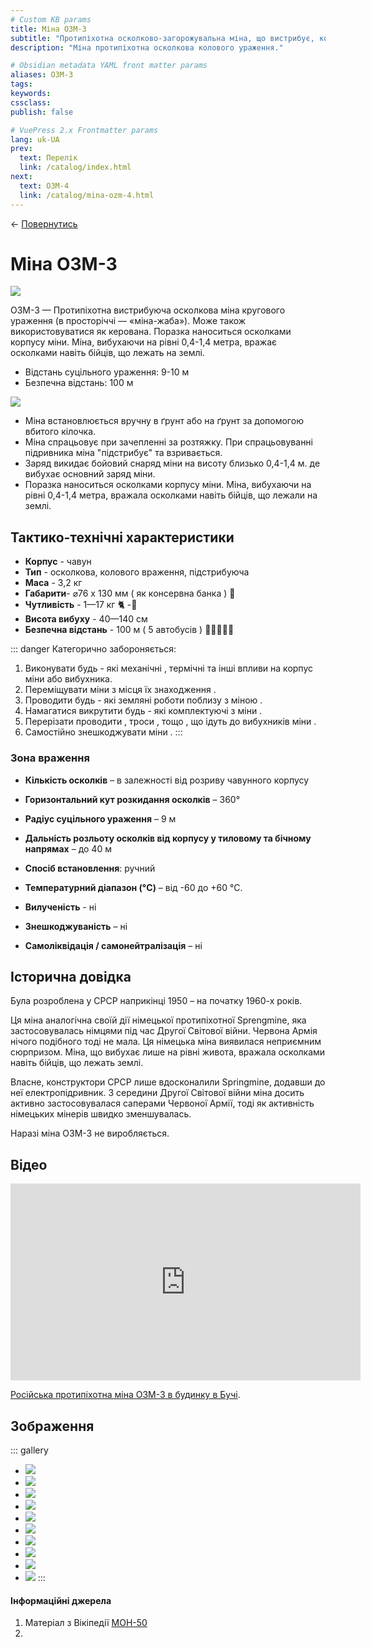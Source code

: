 ```yaml
---
# Custom KB params
title: Міна ОЗМ-3
subtitle: "Протипіхотна осколково-загорожувальна міна, що вистрибує, колового ураження."
description: "Міна протипіхотна осколкова колового ураження."

# Obsidian metadata YAML front matter params
aliases: ОЗМ-3
tags:
keywords:
cssclass:
publish: false

# VuePress 2.x Frontmatter params
lang: uk-UA
prev:
  text: Перелік
  link: /catalog/index.html
next:
  text: ОЗМ-4
  link: /catalog/mina-ozm-4.html
---
```


← [Повернутись](./index.md)

# Міна ОЗМ-3

![](./assets/ozm-3_1.png)

ОЗМ-3 — Протипіхотна вистрибуюча осколкова міна кругового ураження (в просторіччі — «міна-жаба»). Може також використовуватися як керована.
Поразка наноситься осколками корпусу міни. Міна, вибухаючи на рівні 0,4-1,4 метра, вражає осколками навіть бійців, що лежать на землі.

- Відстань суцільного ураження: 9-10 м
- Безпечна відстань: 100 м

![](./assets/distance-10.svg)

- Міна встановлюється вручну в ґрунт або на ґрунт за допомогою вбитого кілочка.
- Міна спрацьовує при зачепленні за розтяжку. При спрацьовуванні підривника міна "підстрибує" та взривається.
- Заряд викидає бойовий снаряд міни на висоту близько 0,4-1,4 м. де вибухає основний заряд міни.
- Поразка наноситься осколками корпусу міни. Міна, вибухаючи на рівні 0,4-1,4 метра, вражала осколками навіть бійців, що лежали на землі.

## Тактико-технічні характеристики

- **Корпус** - чавун
- **Тип** - осколкова, колового враження, підстрибуюча
- **Маса** - 3,2 кг
- **Габарити**- ⌀76 x 130 мм ( як консервна банка ) 🥫
- **Чутливість** - 1—17 кг 🐈 -🦮
- **Висота вибуху** - 40—140 см
- **Безпечна відстань** - 100 м ( 5 автобусів ) 🚌🚌🚌🚌🚌

::: danger Категорично забороняється:

1. Виконувати будь - які механічні , термічні та інші впливи на корпус міни або вибухника.
2. Переміщувати міни з місця їх знаходження .
3. Проводити будь - які земляні роботи поблизу з міною .
4. Намагатися викрутити будь - які комплектуючі з міни .
5. Перерізати проводити , троси , тощо , що ідуть до вибухників міни .
6. Самостійно знешкоджувати міни .
   :::

### Зона враження

- **Кількість осколків** – в залежності від розриву чавунного корпусу
- **Горизонтальний кут розкидання осколків** – 360°
- **Радіус суцільного ураження** – 9 м
- **Дальність розльоту осколків від корпусу у тиловому та бічному напрямах** – до 40 м

- **Спосіб встановлення**: ручний
- **Температурний діапазон (°C)** – від -60 до +60 °C.
- **Вилученість** - ні
- **Знешкоджуваність** – ні
- **Самоліквідація / самонейтралізація** – ні

## Історична довідка

Була розроблена у СРСР наприкінці 1950 – на початку 1960-х років.

Ця міна аналогічна своїй дії німецької протипіхотної Sprengmine, яка застосовувалась німцями під час Другої Світової війни. Червона Армія нічого подібного тоді не мала. Ця німецька міна виявилася неприємним сюрпризом. Міна, що вибухає лише на рівні живота, вражала осколками навіть бійців, що лежать землі.

Власне, конструктори СРСР лише вдосконалили Springmine, додавши до неї електропідривник. З середини Другої Світової війни міна досить активно застосовувалася саперами Червоної Армії, тоді як активність німецьких мінерів швидко зменшувалась.

Наразі міна ОЗМ-3 не виробляється.

## Відео
<iframe width="560" height="315" src="https://www.youtube.com/embed/qmco21uT314" title="YouTube video player" frameborder="0" allow="accelerometer; autoplay; clipboard-write; encrypted-media; gyroscope; picture-in-picture" allowfullscreen></iframe>

[Російська протипіхотна міна ОЗМ-3 в будинку в Бучі](https://twitter.com/i/status/1511324392743186435).

## Зображення

::: gallery

- ![](./assets/ozm-3_1.png)
- ![](./assets/ozm-3_11.png)
- ![](./assets/ozm-3_10.png)
- ![](./assets/ozm-3_9.png)
- ![](./assets/ozm-3_5.png)
- ![](./assets/ozm-3_4.png)
- ![](./assets/ozm-3_3.png)
- ![](./assets/ozm-3_2.png)
- ![](./assets/mines-ozm.png)
- ![](./assets/ozm-3_bucha.png)
  :::

#### Інформаційні джерела

1.  Матеріал з Вікіпедії [МОН-50](https://uk.wikipedia.org/wiki/%D0%9C%D0%9E%D0%9D-50)
2.
